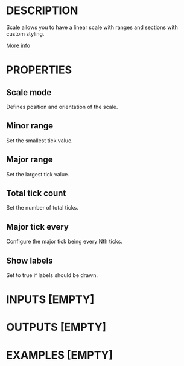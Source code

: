 # DESCRIPTION

Scale allows you to have a linear scale with ranges and sections with custom styling.

[More info](https://docs.lvgl.io/master/widgets/scale.html)

# PROPERTIES

## Scale mode

Defines position and orientation of the scale.

## Minor range

Set the smallest tick value.

## Major range

Set the largest tick value.

## Total tick count

Set the number of total ticks.

## Major tick every

Configure the major tick being every Nth ticks.

## Show labels

Set to true if labels should be drawn.

# INPUTS [EMPTY]

# OUTPUTS [EMPTY]

# EXAMPLES [EMPTY]
